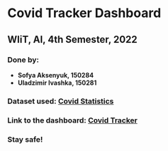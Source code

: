 # Covid Tracker Dashboard
## WIiT, AI, 4th Semester, 2022
### Done by:
 - **Sofya Aksenyuk, 150284**
 - **Uladzimir Ivashka, 150281**
### Dataset used: [Covid Statistics](https://raw.githubusercontent.com/allsuitablenamesarealreadytaken/Covid-Tracker-dashboard/main/covid_stats.csv)
### Link to the dashboard: [Covid Tracker](https://saxonya.shinyapps.io/Covid-Tracker/)
### Stay safe!
